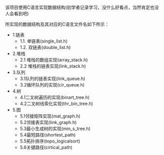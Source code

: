 该项目使用C语言实现数据结构(初学者记录学习，没什么好看点，当然肯定也没人会看到吧)

所实现的数据结构及其对应的C语言文件名如下所示：

 - 1.链表
    - 1.1. 单链表(single_list.h)
    - 1.2. 双链表(double_list.h)
-  2.堆栈
   - 2.1 堆栈的数组实现(array_stack.h)
   - 2.2 堆栈的链表实现(link_stack.h)
- 3.队列
   - 3.1队列的链表实现(link_queue.h)
   - 3.2循环队列的实现(cir_queue.h)
- 4.树
  - 4.1二叉树遍历的实现(binart_tree.h)
  - 4.2二叉树线索化实现(thr_bin_tree.h)
- 5.图
   - 5.1邻接矩阵实现(mat_graph.h)
   - 5.2邻接表实现(link_graph.h)
   - 5.3最小生成树的实现(min_s_tree.h)
   - 5.4最短路径(shortest_path)
   - 5.5拓扑排序(topo_logicalsort)
   - 5.6关键路径(cirtical_path)
